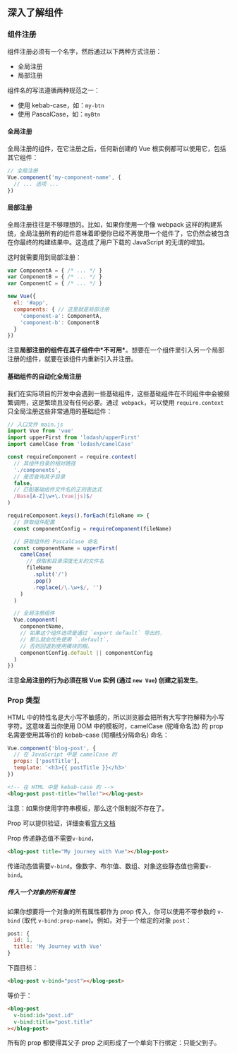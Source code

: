 ## 深入了解组件

### 组件注册

组件注册必须有一个名字，然后通过以下两种方式注册：

- 全局注册
- 局部注册

组件名的写法遵循两种规范之一：

- 使用 kebab-case，如：`my-btn`
- 使用 PascalCase，如：`myBtn`

#### 全局注册

全局注册的组件，在它注册之后，任何新创建的 Vue 根实例都可以使用它，包括其它组件：

```js
// 全局注册
Vue.component('my-component-name', {
  // ... 选项 ...
})
```

#### 局部注册

全局注册往往是不够理想的。比如，如果你使用一个像 webpack 这样的构建系统，全局注册所有的组件意味着即便你已经不再使用一个组件了，它仍然会被包含在你最终的构建结果中。这造成了用户下载的 JavaScript 的无谓的增加。

这时就需要用到局部注册：

```js
var ComponentA = { /* ... */ }
var ComponentB = { /* ... */ }
var ComponentC = { /* ... */ }

new Vue({
  el: '#app',
  components: { // 这里就是局部注册
    'component-a': ComponentA,
    'component-b': ComponentB
  }
})
```

注意**局部注册的组件在其子组件中\*不可用\***。想要在一个组件里引入另一个局部注册的组件，就要在该组件内重新引入并注册。

#### 基础组件的自动化全局注册

我们在实际项目的开发中会遇到一些基础组件，这些基础组件在不同组件中会被频繁调用，这是繁琐且没有任何必要。通过` webpack`，可以使用 `require.context` 只全局注册这些非常通用的基础组件：

```js
// 入口文件 main.js
import Vue from 'vue'
import upperFirst from 'lodash/upperFirst'
import camelCase from 'lodash/camelCase'

const requireComponent = require.context(
  // 其组件目录的相对路径
  './components',
  // 是否查询其子目录
  false,
  // 匹配基础组件文件名的正则表达式
  /Base[A-Z]\w+\.(vue|js)$/
)

requireComponent.keys().forEach(fileName => {
  // 获取组件配置
  const componentConfig = requireComponent(fileName)

  // 获取组件的 PascalCase 命名
  const componentName = upperFirst(
    camelCase(
      // 获取和目录深度无关的文件名
      fileName
        .split('/')
        .pop()
        .replace(/\.\w+$/, '')
    )
  )

  // 全局注册组件
  Vue.component(
    componentName,
    // 如果这个组件选项是通过 `export default` 导出的，
    // 那么就会优先使用 `.default`，
    // 否则回退到使用模块的根。
    componentConfig.default || componentConfig
  )
})
```

注意**全局注册的行为必须在根 Vue 实例 (通过 `new Vue`) 创建之前发生**。



### Prop 类型

HTML 中的特性名是大小写不敏感的，所以浏览器会把所有大写字符解释为小写字符。这意味着当你使用 DOM 中的模板时，camelCase (驼峰命名法) 的 prop 名需要使用其等价的 kebab-case (短横线分隔命名) 命名：

```js
Vue.component('blog-post', {
  // 在 JavaScript 中是 camelCase 的
  props: ['postTitle'],
  template: '<h3>{{ postTitle }}</h3>'
})
```

```html
<!-- 在 HTML 中是 kebab-case 的 -->
<blog-post post-title="hello!"></blog-post>
```

注意：如果你使用字符串模板，那么这个限制就不存在了。

Prop 可以提供验证，详细查看[官方文档]([https://cn.vuejs.org/v2/guide/components-props.html#Prop-%E9%AA%8C%E8%AF%81](https://cn.vuejs.org/v2/guide/components-props.html#Prop-验证))

Prop 传递静态值不需要`v-bind`，

```html
<blog-post title="My journey with Vue"></blog-post>
```

传递动态值需要`v-bind`。像数字、布尔值、数组、对象这些静态值也需要`v-bind`。

##### 传入一个对象的所有属性

如果你想要将一个对象的所有属性都作为 prop 传入，你可以使用不带参数的 `v-bind` (取代 `v-bind:prop-name`)。例如，对于一个给定的对象 `post`：

```js
post: {
  id: 1,
  title: 'My Journey with Vue'
}
```

下面目标：

```html
<blog-post v-bind="post"></blog-post>
```

等价于：

```html
<blog-post
  v-bind:id="post.id"
  v-bind:title="post.title"
></blog-post>
```

所有的 prop 都使得其父子 prop 之间形成了一个单向下行绑定：只能父到子。

